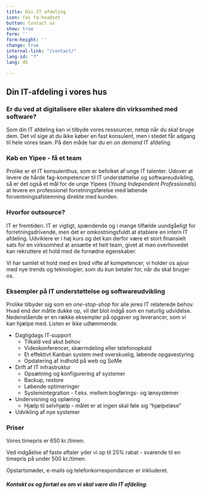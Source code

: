 ```yaml
---
title: Din IT afdeling
icon: fas fa-headset
button: Contact us
show: true
form: ''
form-height: ''
change: true
internal-link: "/contact/"
lang-id: "7"
lang: dk

---
```

## **Din IT-afdeling i vores hus**

### Er du ved at digitalisere eller skalere din virksomhed med software?

Som din IT afdeling kan vi tilbyde vores ressourcer, netop når du skal bruge dem. Det vil sige at du ikke køber en fast konsulent, men i stedet får adgang til hele vores team. På den måde har du en _on demand_ IT afdeling.

### Køb en Yipee - få et team

Prolike er et IT konsulenthus, som er befolket af unge IT talenter. Udover at levere de hårde fag-kompetencer til IT understøttelse og softwareudvikling, så er det også et mål for de unge Yipees (_Young Independent Professionals_) at levere en professionel forretningsførelse med løbende forventningsafstemning direkte med kunden.

### Hvorfor outsource?

IT er fremtiden. IT er vigtigt, spændende og i mange tilfælde uundgåeligt for forretningsdrivende, men det er omkostningsfuldt at etablere en intern IT afdeling. Udviklere er i høj kurs og det kan derfor være et stort finansielt sats for en virksomhed at ansætte et helt team, givet at man overhovedet kan rekruttere et hold med de fornødne egenskaber.

Vi har samlet et hold med en bred vifte af kompetencer, vi holder os ajour med nye trends og teknologier, som du kun betaler for, når du skal bruger os.

### Eksempler på IT understøttelse og softwareudvikling

Prolike tilbyder sig som en _one-stop-shop_ for alle jeres IT relaterede behov. Hvad end der måtte dukke op, vil det blot indgå som en naturlig udvidelse. Nedenstående er en række eksempler på opgaver og leverancer, som vi kan hjælpe med. Listen er ikke udtømmende.

* Dagligdags IT-support
  * Tilkald ved akut behov
  * Videokonferencer, skærmdeling eller telefonopkald
  * Et effektivt Kanban system med overskuelig, løbende opgavestyring
  * Opdatering af indhold på web og SoMe
* Drift af IT infrastruktur
  * Opsætning og konfigurering af systemer
  * Backup, restore
  * Løbende optimeringer
  * Systemintegration - f.eks. mellem bogførings- og lønsystemer
* Undervisning og oplæring
  * Hjælp til selvhjælp - målet er at ingen skal føle sig “hjælpeløse”
* Udvikling af nye systemer

### Priser

Vores timepris er 650 kr./timen.

Ved indgåelse af faste aftaler yder vi op til 25% rabat - svarende til en timepris på under 500 kr./timen.

Opstartsmøder, e-mails og telefonkorrespondancer er inkluderet.

##### Kontakt os og fortæl os om vi skal være din IT afdeling.